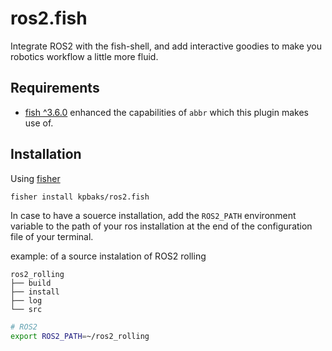 # ros2.fish
Integrate ROS2 with the fish-shell, and add interactive goodies to make you robotics workflow a little more fluid.

## Requirements

- [fish ^3.6.0](https://github.com/fish-shell/fish-shell/releases/tag/3.6.0) enhanced the capabilities of `abbr` which this plugin makes use of.

## Installation

Using [fisher](https://github.com/jorgebucaran/fisher)

```sh
fisher install kpbaks/ros2.fish
```
In case to have a souerce installation, add the `ROS2_PATH` environment variable to the path of your ros installation at the end of the configuration file of your terminal.

example: of a source instalation of ROS2 rolling
```
ros2_rolling
├── build
├── install
├── log
└── src
```
```sh
# ROS2
export ROS2_PATH=~/ros2_rolling
```
